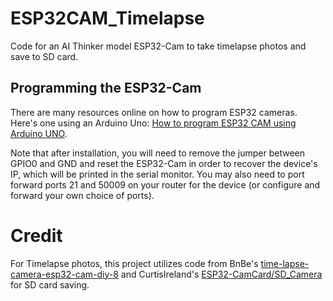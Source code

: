 # ESP32CAM_Timelapse

Code for an AI Thinker model ESP32-Cam to take timelapse photos and save to SD card.

## Programming the ESP32-Cam

There are many resources online on how to program ESP32 cameras. Here's one using an Arduino Uno: [How to program ESP32 CAM using Arduino UNO](ESP32-CamCard/SD_Camerak&ab_channel=TechStudyCell "How to program ESP32 CAM using Arduino UNO").

Note that after installation, you will need to remove the jumper between GPIO0 and GND and reset the ESP32-Cam in order to recover the device's IP, which will be printed in the serial monitor. You may also need to port forward ports 21 and 50009 on your router for the device (or configure and forward your own choice of ports).

# Credit

For Timelapse photos, this project utilizes code from BnBe's [time-lapse-camera-esp32-cam-diy-8](https://github.com/bnbe-club/time-lapse-camera-esp32-cam-diy-8 "time-lapse-camera-esp32-cam-diy-8") and CurtisIreland's [ESP32-CamCard/SD_Camera](https://github.com/CurtisIreland/electronics/tree/master/ESP32-CamCard/SD_Camera) for SD card saving.
